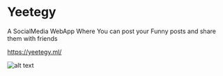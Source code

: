 # Yeetegy

A SocialMedia WebApp Where You can post your Funny posts and share them with friends

https://yeetegy.ml/

![alt text](https://i.gyazo.com/23a53092a6c5896afea02cddef3bfcb1.png)

